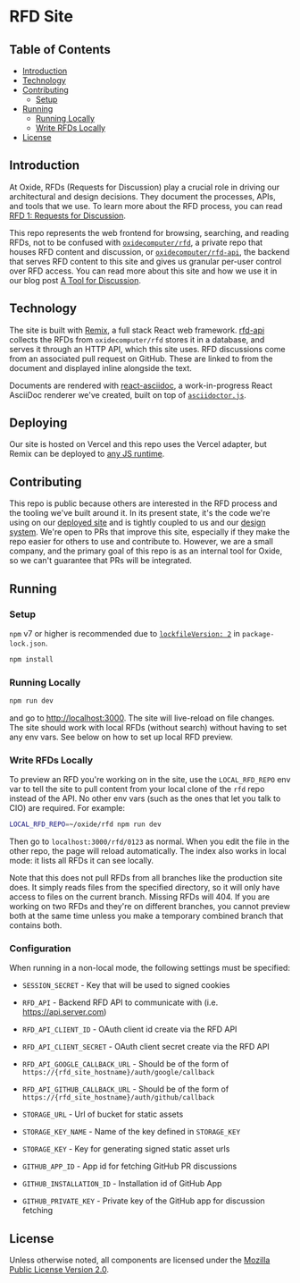 # RFD Site

## Table of Contents

- [Introduction](#rfd-site)
- [Technology](#the-technology)
- [Contributing](#contributing)
  - [Setup](#setup)
- [Running](#running)
  - [Running Locally](#running-locally)
  - [Write RFDs Locally](#write-rfds-locally)
- [License](#license)

## Introduction

At Oxide, RFDs (Requests for Discussion) play a crucial role in driving our architectural
and design decisions. They document the processes, APIs, and tools that we use. To learn
more about the RFD process, you can read
[RFD 1: Requests for Discussion](https://rfd.shared.oxide.computer/rfd/0001).

This repo represents the web frontend for browsing, searching, and reading RFDs, not to be
confused with [`oxidecomputer/rfd`](https://github.com/oxidecomputer/rfd), a private repo
that houses RFD content and discussion, or
[`oxidecomputer/rfd-api`](https://github.com/oxidecomputer/rfd-api), the backend that serves
RFD content to this site and gives us granular per-user control over RFD access. You can
read more about this site and how we use it in our blog post
[A Tool for Discussion](https://oxide.computer/blog/a-tool-for-discussion).

## Technology

The site is built with [Remix](https://remix.run/), a full stack React web framework.
[rfd-api](https://github.com/oxidecomputer/rfd-api) collects the RFDs from
`oxidecomputer/rfd` stores it in a database, and serves it through an HTTP API, which this
site uses. RFD discussions come from an associated pull request on GitHub. These are linked
to from the document and displayed inline alongside the text.

Documents are rendered with
[react-asciidoc](https://github.com/oxidecomputer/react-asciidoc), a work-in-progress React
AsciiDoc renderer we've created, built on top of
[`asciidoctor.js`](https://github.com/asciidoctor/asciidoctor.js).

## Deploying

Our site is hosted on Vercel and this repo uses the Vercel adapter, but Remix can be
deployed to [any JS runtime](https://remix.run/docs/en/main/discussion/runtimes).

## Contributing

This repo is public because others are interested in the RFD process and the tooling we've
built around it. In its present state, it's the code we're using on our
[deployed site](https://rfd.shared.oxide.computer/) and is tightly coupled to us and our
[design system](https://github.com/oxidecomputer/design-system). We're open to PRs that
improve this site, especially if they make the repo easier for others to use and contribute
to. However, we are a small company, and the primary goal of this repo is as an internal
tool for Oxide, so we can't guarantee that PRs will be integrated.

## Running

### Setup

`npm` v7 or higher is recommended due to
[`lockfileVersion: 2`](https://docs.npmjs.com/cli/v8/configuring-npm/package-lock-json#lockfileversion)
in `package-lock.json`.

```sh
npm install
```

### Running Locally

```sh
npm run dev
```

and go to [http://localhost:3000](http://localhost:3000). The site will live-reload on file
changes. The site should work with local RFDs (without search) without having to set any env
vars. See below on how to set up local RFD preview.

### Write RFDs Locally

To preview an RFD you're working on in the site, use the `LOCAL_RFD_REPO` env var to tell
the site to pull content from your local clone of the `rfd` repo instead of the API. No
other env vars (such as the ones that let you talk to CIO) are required. For example:

```sh
LOCAL_RFD_REPO=~/oxide/rfd npm run dev
```

Then go to `localhost:3000/rfd/0123` as normal. When you edit the file in the other repo,
the page will reload automatically. The index also works in local mode: it lists all RFDs it
can see locally.

Note that this does not pull RFDs from all branches like the production site does. It simply
reads files from the specified directory, so it will only have access to files on the
current branch. Missing RFDs will 404. If you are working on two RFDs and they're on
different branches, you cannot preview both at the same time unless you make a temporary
combined branch that contains both.

### Configuration

When running in a non-local mode, the following settings must be specified:

- `SESSION_SECRET` - Key that will be used to signed cookies

- `RFD_API` - Backend RFD API to communicate with (i.e. https://api.server.com)
- `RFD_API_CLIENT_ID` - OAuth client id create via the RFD API
- `RFD_API_CLIENT_SECRET` - OAuth client secret create via the RFD API
- `RFD_API_GOOGLE_CALLBACK_URL` - Should be of the form of
  `https://{rfd_site_hostname}/auth/google/callback`
- `RFD_API_GITHUB_CALLBACK_URL` - Should be of the form of
  `https://{rfd_site_hostname}/auth/github/callback`

- `STORAGE_URL` - Url of bucket for static assets
- `STORAGE_KEY_NAME` - Name of the key defined in `STORAGE_KEY`
- `STORAGE_KEY` - Key for generating signed static asset urls

- `GITHUB_APP_ID` - App id for fetching GitHub PR discussions
- `GITHUB_INSTALLATION_ID` - Installation id of GitHub App
- `GITHUB_PRIVATE_KEY` - Private key of the GitHub app for discussion fetching

## License

Unless otherwise noted, all components are licensed under the
[Mozilla Public License Version 2.0](LICENSE).
